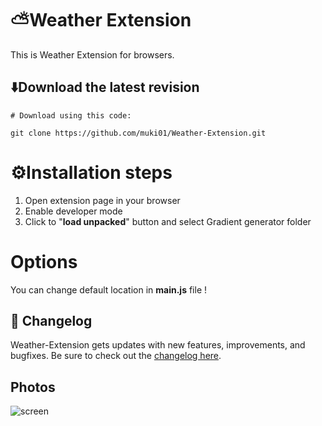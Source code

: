 # ⛅Weather Extension
This is Weather Extension for browsers.
<br/>

## ⬇️Download the latest revision
```
# Download using this code:

git clone https://github.com/muki01/Weather-Extension.git
```
# ⚙️Installation steps
1. Open extension page in your browser</br>
2. Enable developer mode</br>
3. Click to "<b>load unpacked</b>" button and select Gradient generator folder</br>

# Options
You can change default location in <b>main.js</b> file !

## :scroll: Changelog
Weather-Extension gets updates with new features, improvements, and bugfixes.
Be sure to check out the [changelog here](https://github.com/muki01/Weather-Extension/releases).

## Photos
![screen](https://user-images.githubusercontent.com/75759731/218227824-c85b97b0-7778-4c03-a024-b3530875689f.png)
